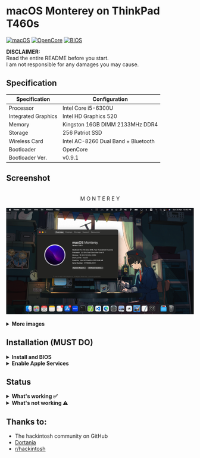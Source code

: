 # macOS Monterey on ThinkPad T460s

[![macOS](https://img.shields.io/badge/macOS-12.*-blue)](https://developer.apple.com/documentation/macos-release-notes)
[![OpenCore](https://img.shields.io/badge/OpenCore-0.9.1-green)](https://github.com/acidanthera/OpenCorePkg)
[![BIOS](https://img.shields.io/badge/BIOS-1.50-yellow)](https://pcsupport.lenovo.com/us/en/products/laptops-and-netbooks/thinkpad-x-series-laptops/thinkpad-x260/downloads/driver-list/component?name=BIOS%2FUEFI)

**DISCLAIMER:**  
Read the entire README before you start.  
I am not responsible for any damages you may cause.

## Specification
Specification | Configuration
----------- | -----------
Processor | Intel Core i5-6300U
Integrated Graphics | Intel HD Graphics 520
Memory | Kingston 16GB DIMM 2133MHz DDR4
Storage | 256 Patriot SSD
Wireless Card | Intel AC-8260 Dual Band + Bluetooth
Bootloader | OpenCore
Bootloader Ver. | v0.9.1


## Screenshot
<p align="center">
  <br>M O N T E R E Y
  <br><br>
  <img src="screenshot/main.png"/>
</p>
<details>
<summary><strong>More images</strong></summary>
<p align="center">
  <br>B A T T E R Y
  <br><br>
  <img src="screenshot/m1.png"/>
</p>
<p align="center">
  <br>S T A T S
  <br><br>
  <img src="screenshot/m2.png"/>
</p>
</details>  

## Installation (MUST DO)

<details>  
<summary><strong>Install and BIOS</strong></summary>

1. [Create an installation media](https://dortania.github.io/OpenCore-Install-Guide/installer-guide/#making-the-installer)
1. Download the latest EFI folder and copy it into the ESP partiton
1. Change your BIOS settings according to the table below
1. Boot from the USB installer (press `F12` to choose boot volume) and [start the installation process](https://dortania.github.io/OpenCore-Install-Guide/installation/installation-process.html#booting-the-opencore-usb)

| Menu     |                   |                                 | Setting     |
| -------- | ----------------- | ------------------------------- | ----------- |
| Config   | USB               | UEFI BIOS Support               | `Enable`    |
|          | Power             | Intel SpeedStep Technology      | `Enable`    |
|          |                   | CPU Power Management            | `Enable`    |
|          | CPU               | Hyper-Threading Technology      | `Enable`    |
| Security | Security Chip     |                                 | `Disable`   |
|          | Memory Protection | Execution Prevention            | `Enable`    |
|          | Virtualization    | Intel Virtualization Technology | `Enable`    |
|          |                   | Intel VT-d Feature              | `Enable`    |
|          | Anti-Theft        | Computrace                      | `Disable`   |
|          | Secure Boot       |                                 | `Disable`   |
|          | Intel SGX         |                                 | `Disable`   |
|          | Device Guard      |                                 | `Disable`   |
| Startup  | UEFI/Legacy Boot  |                                 | `UEFI Only` |
|          | CSM Support       |                                 | `No`        |
|          | Boot Mode         |                                 | `Quick`     |

</details>

<details>  
<summary><strong>Enable Apple Services</strong></summary>

1. Run the following script in Terminal

```bash
git clone https://github.com/corpnewt/GenSMBIOS && cd GenSMBIOS && chmod +x GenSMBIOS.command && ./GenSMBIOS.command
```

2. Type `3` to Generate SMBIOS, then press ENTER
3. Type `MacbookPro16,3 5`, then press ENTER. Leave this Terminal window open.
4. Open `/EFI/OC/Config.plist` with any editor and navigate to `PlatformInfo -> Generic`
5. Add the script's last result to `MLB, SystemSerialNumber and SystemUUID`

```diff
<key>PlatformInfo</key>
<dict>
   <key>Generic</key>
   <array>
      </dict>
         <key>AdviseWindows</key>
         <false/>
         <key>SystemMemoryStatus</key>
         <string>Auto</string>
         <key>MLB</key>
+        <string>M0000000000000001</string>
         <key>ProcessorType</key>
         <integer>0</integer>
         <key>ROM</key>
         <data>ESIzRFVm</data>
         <key>SpoofVendor</key>
         <true/>
         <key>SystemProductName</key>
         <string>MacBookPro13,3</string>
         <key>SystemSerialNumber</key>
+        <string>W00000000001</string>
         <key>SystemUUID</key>
+        <string>00000000-0000-0000-0000-000000000000</string>
      </dict>
   </array>
</dict>
```

6. Save and reboot the system

</details>

## Status

<details>  
<summary><strong>What's working ✅</strong></summary>

- CPU Power Management `~1W on IDLE`
- Intel HD 520 Graphics `incuding graphics acceleration`
- USB ports
- Internal camera `working fine on FaceTime, Skype, Zoom and others`
- Sleep / Hibernatemode `25 or 3` / Wake / Shutdown / Reboot
- Intel Gigabit Ethernet
- Wifi, Bluetooth, Airdrop, Handoff, Continuity, Sidecar wireless `some functionalities may be buggy or broken on Intel WLAN cards`
- iMessage, FaceTime, App Store, iTunes Store `Please generate your own SMBIOS`
- Speakers and headphones combo jack 
- Batteries
- Keyboard map and hotkeys with [ThinkPad Assistant](https://github.com/MSzturc/ThinkpadAssistant)
- Touchscreen
- Trackpad, Trackpoint and physical buttons
- HDMI `with digital audio passthrough`
- SD Card Reader `slow r/w speed but works`

</details>

<details>  
<summary><strong>What's not working ⚠️</strong></summary>

- Safari DRM `Use Chromium engine to watch Apple TV+, Amazon Prime Video, Netflix and others`
- WWAN (never be supported because there is no kext for MacOS)
- Fingerprint Reader

</details>

## Thanks to:

- The hackintosh community on GitHub
- [Dortania](https://dortania.github.io/OpenCore-Install-Guide/)
- [r/hackintosh](https://www.reddit.com/r/hackintosh/)